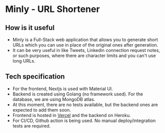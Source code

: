 # Minly - URL Shortener

## How is it useful

- Minly is a Full-Stack web application that allows you to generate short URLs which you can use in place of the original ones after generation.
- It can be very useful in like Tweets, Linkedin connection request notes, or such purposes, where there are character limits and you can't use long URLs.

## Tech specification

- For the frontend, Nextjs is used with Material UI.
- Backend is created using Golang (no framework used). For the database, we are using MongoDB atlas.
- At this moment, there are no tests available, but the backend ones are expected to add them soon.
- Frontend is hosted in [Vercel](https://mly.vercel.app/) and the backend on Heroku.
- For CI/CD, Github action is being used. No manual deploy/integration tests are required.
